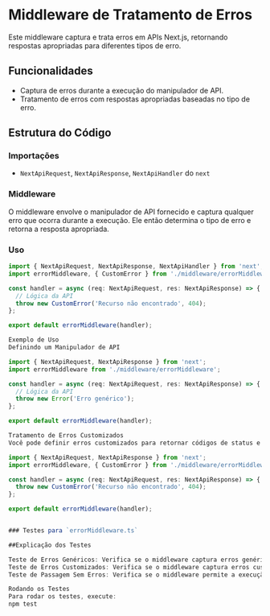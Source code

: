 # Middleware de Tratamento de Erros

Este middleware captura e trata erros em APIs Next.js, retornando respostas apropriadas para diferentes tipos de erro.

## Funcionalidades

- Captura de erros durante a execução do manipulador de API.
- Tratamento de erros com respostas apropriadas baseadas no tipo de erro.

## Estrutura do Código

### Importações

- `NextApiRequest`, `NextApiResponse`, `NextApiHandler` do `next`

### Middleware

O middleware envolve o manipulador de API fornecido e captura qualquer erro que ocorra durante a execução. Ele então determina o tipo de erro e retorna a resposta apropriada.

### Uso

```typescript
import { NextApiRequest, NextApiResponse, NextApiHandler } from 'next';
import errorMiddleware, { CustomError } from './middleware/errorMiddleware';

const handler = async (req: NextApiRequest, res: NextApiResponse) => {
  // Lógica da API
  throw new CustomError('Recurso não encontrado', 404);
};

export default errorMiddleware(handler);

Exemplo de Uso
Definindo um Manipulador de API

import { NextApiRequest, NextApiResponse } from 'next';
import errorMiddleware from './middleware/errorMiddleware';

const handler = async (req: NextApiRequest, res: NextApiResponse) => {
  // Lógica da API
  throw new Error('Erro genérico');
};

export default errorMiddleware(handler);

Tratamento de Erros Customizados
Você pode definir erros customizados para retornar códigos de status e mensagens específicas:

import { NextApiRequest, NextApiResponse } from 'next';
import errorMiddleware, { CustomError } from './middleware/errorMiddleware';

const handler = async (req: NextApiRequest, res: NextApiResponse) => {
  throw new CustomError('Recurso não encontrado', 404);
};

export default errorMiddleware(handler);


### Testes para `errorMiddleware.ts`

##Explicação dos Testes

Teste de Erros Genéricos: Verifica se o middleware captura erros genéricos e retorna um status 500 com a mensagem "Internal Server Error".
Teste de Erros Customizados: Verifica se o middleware captura erros customizados e retorna o status e mensagem definidos no erro.
Teste de Passagem Sem Erros: Verifica se o middleware permite a execução do manipulador de API sem erros e retorna a resposta correta.

Rodando os Testes
Para rodar os testes, execute:
npm test